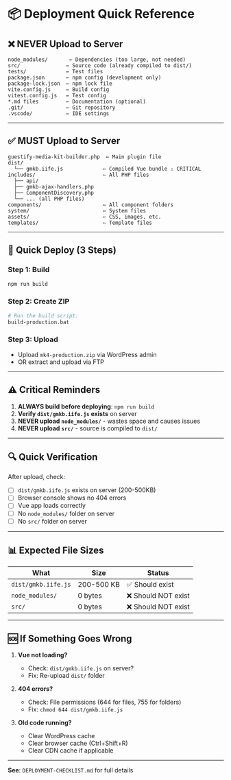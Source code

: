 # 📦 Deployment Quick Reference

## ❌ NEVER Upload to Server

```
node_modules/       ← Dependencies (too large, not needed)
src/               ← Source code (already compiled to dist/)
tests/             ← Test files
package.json       ← npm config (development only)
package-lock.json  ← npm lock file
vite.config.js     ← Build config
vitest.config.js   ← Test config
*.md files         ← Documentation (optional)
.git/              ← Git repository
.vscode/           ← IDE settings
```

---

## ✅ MUST Upload to Server

```
guestify-media-kit-builder.php  ← Main plugin file
dist/
  └── gmkb.iife.js             ← Compiled Vue bundle ⚠️ CRITICAL
includes/                      ← All PHP files
  ├── api/
  ├── gmkb-ajax-handlers.php
  ├── ComponentDiscovery.php
  └── ... (all PHP files)
components/                    ← All component folders
system/                        ← System files
assets/                        ← CSS, images, etc.
templates/                     ← Template files
```

---

## 🚀 Quick Deploy (3 Steps)

### Step 1: Build
```bash
npm run build
```

### Step 2: Create ZIP
```bash
# Run the build script:
build-production.bat
```

### Step 3: Upload
- Upload `mk4-production.zip` via WordPress admin
- OR extract and upload via FTP

---

## ⚠️ Critical Reminders

1. **ALWAYS build before deploying**: `npm run build`
2. **Verify `dist/gmkb.iife.js` exists** on server
3. **NEVER upload `node_modules/`** - wastes space and causes issues
4. **NEVER upload `src/`** - source is compiled to `dist/`

---

## 🔍 Quick Verification

After upload, check:
- [ ] `dist/gmkb.iife.js` exists on server (200-500KB)
- [ ] Browser console shows no 404 errors
- [ ] Vue app loads correctly
- [ ] No `node_modules/` folder on server
- [ ] No `src/` folder on server

---

## 📊 Expected File Sizes

| What | Size | Status |
|------|------|--------|
| `dist/gmkb.iife.js` | 200-500 KB | ✅ Should exist |
| `node_modules/` | 0 bytes | ❌ Should NOT exist |
| `src/` | 0 bytes | ❌ Should NOT exist |

---

## 🆘 If Something Goes Wrong

1. **Vue not loading?**
   - Check: `dist/gmkb.iife.js` on server?
   - Fix: Re-upload `dist/` folder

2. **404 errors?**
   - Check: File permissions (644 for files, 755 for folders)
   - Fix: `chmod 644 dist/gmkb.iife.js`

3. **Old code running?**
   - Clear WordPress cache
   - Clear browser cache (Ctrl+Shift+R)
   - Clear CDN cache if applicable

---

**See**: `DEPLOYMENT-CHECKLIST.md` for full details
